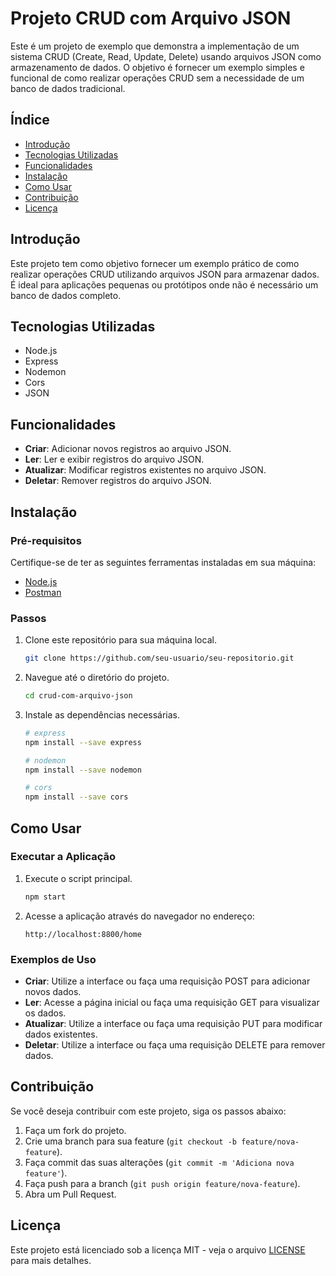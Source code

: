 # Projeto CRUD com Arquivo JSON

Este é um projeto de exemplo que demonstra a implementação de um sistema CRUD (Create, Read, Update, Delete) usando arquivos JSON como armazenamento de dados. O objetivo é fornecer um exemplo simples e funcional de como realizar operações CRUD sem a necessidade de um banco de dados tradicional.

## Índice

- [Introdução](#introdução)
- [Tecnologias Utilizadas](#tecnologias-utilizadas)
- [Funcionalidades](#funcionalidades)
- [Instalação](#instalação)
- [Como Usar](#como-usar)
- [Contribuição](#contribuição)
- [Licença](#licença)

## Introdução

Este projeto tem como objetivo fornecer um exemplo prático de como realizar operações CRUD utilizando arquivos JSON para armazenar dados. É ideal para aplicações pequenas ou protótipos onde não é necessário um banco de dados completo.

## Tecnologias Utilizadas

- Node.js
- Express
- Nodemon
- Cors
- JSON

## Funcionalidades

- **Criar**: Adicionar novos registros ao arquivo JSON.
- **Ler**: Ler e exibir registros do arquivo JSON.
- **Atualizar**: Modificar registros existentes no arquivo JSON.
- **Deletar**: Remover registros do arquivo JSON.

## Instalação

### Pré-requisitos

Certifique-se de ter as seguintes ferramentas instaladas em sua máquina:

- [Node.js](https://nodejs.org/en/download/package-manager)
- [Postman](https://www.postman.com/downloads/) 

### Passos

1. Clone este repositório para sua máquina local.
    ```sh
    git clone https://github.com/seu-usuario/seu-repositorio.git
    ```

2. Navegue até o diretório do projeto.
    ```sh
    cd crud-com-arquivo-json
    ```

3. Instale as dependências necessárias.
    ```sh
    # express
    npm install --save express
    
    # nodemon
    npm install --save nodemon
    
    # cors
    npm install --save cors
    ```

## Como Usar

### Executar a Aplicação

1. Execute o script principal.
    ```sh
    npm start
    ```

2. Acesse a aplicação através do navegador no endereço:
    ```
    http://localhost:8800/home
    ```

### Exemplos de Uso

- **Criar**: Utilize a interface ou faça uma requisição POST para adicionar novos dados.
- **Ler**: Acesse a página inicial ou faça uma requisição GET para visualizar os dados.
- **Atualizar**: Utilize a interface ou faça uma requisição PUT para modificar dados existentes.
- **Deletar**: Utilize a interface ou faça uma requisição DELETE para remover dados.

## Contribuição

Se você deseja contribuir com este projeto, siga os passos abaixo:

1. Faça um fork do projeto.
2. Crie uma branch para sua feature (`git checkout -b feature/nova-feature`).
3. Faça commit das suas alterações (`git commit -m 'Adiciona nova feature'`).
4. Faça push para a branch (`git push origin feature/nova-feature`).
5. Abra um Pull Request.

## Licença

Este projeto está licenciado sob a licença MIT - veja o arquivo [LICENSE](LICENSE) para mais detalhes.
